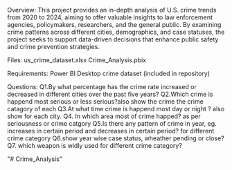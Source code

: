 Overview:
This project provides an in-depth analysis of U.S. crime trends from 2020 to 2024, aiming to offer valuable insights to law enforcement agencies, policymakers, researchers, and the general public.
By examining crime patterns across different cities, demographics, and case statuses, the project seeks to support data-driven decisions that enhance public safety and crime prevention strategies.

Files:
us_crime_dataset.xlsx
Crime_Analysis.pbix

Requirements:
Power BI Desktop
crime dataset (included in repository)

Questions:
Q1.By what percentage has the crime rate increased or decreased in different cities over the past five years?
Q2.Which crime is happend most serious or less serious?also show the crime the crime catagory of each
Q3.At what time crime is happend most day or night ? also show for each city.
Q4. In which area most of crime happed? as per seriousness or crime catgory
Q5.Is there any pattern of crime in year, eg. increases in certain period and decreases in certain period? for different crime category
Q6.show year wise case status, wheather pending or close?
Q7. which weapon is widly used for different crime category? 



"# Crime_Analysis" 
